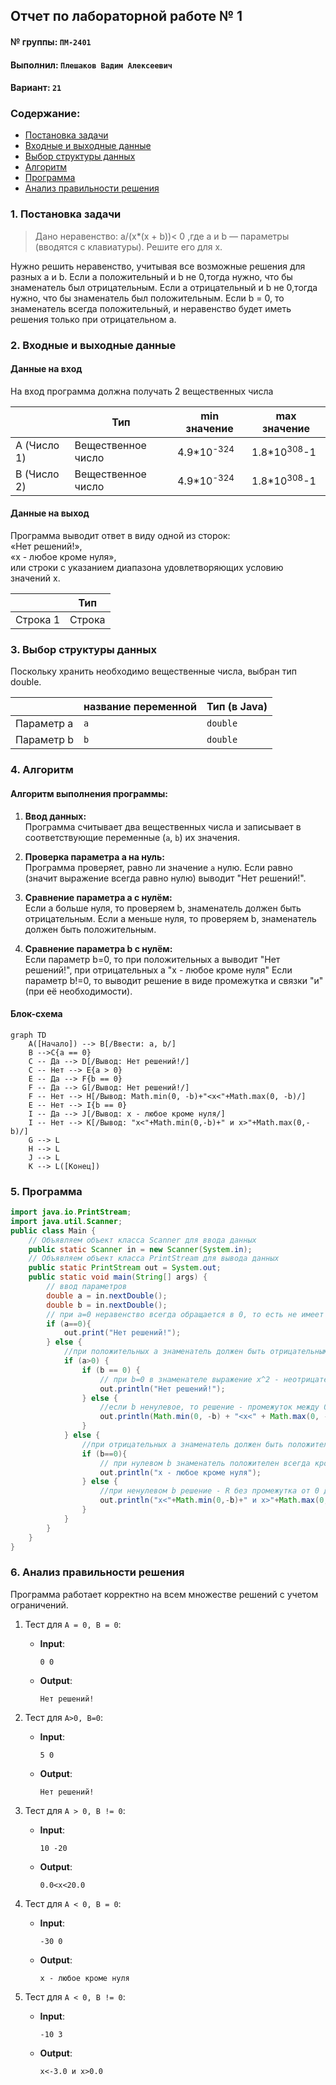 ## Отчет по лабораторной работе № 1

#### № группы: `ПМ-2401`

#### Выполнил: `Плешаков Вадим Алексеевич`

#### Вариант: `21`

### Cодержание:

- [Постановка задачи](#1-постановка-задачи)
- [Входные и выходные данные](#2-входные-и-выходные-данные)
- [Выбор структуры данных](#3-выбор-структуры-данных)
- [Алгоритм](#4-алгоритм)
- [Программа](#5-программа)
- [Анализ правильности решения](#6-анализ-правильности-решения)

### 1. Постановка задачи

> Дано неравенство: a/(x*(x + b))< 0 ,где a и b — параметры (вводятся с клавиатуры). 
> Решите его для x.

Нужно решить неравенство, учитывая все возможные решения для разных а и b. 
Если а положительный и b не 0,тогда нужно, что бы знаменатель был отрицательным.
Если а отрицательный и b не 0,тогда нужно, что бы знаменатель был положительным.
Если b = 0, то знаменатель всегда положительный, и неравенство будет иметь решения
только при отрицательном а.


### 2. Входные и выходные данные

#### Данные на вход

На вход программа должна получать 2 вещественных числа

|             | Тип                | min значение          | max значение           |
|-------------|--------------------|-----------------------|------------------------|
| A (Число 1) | Вещественное число | 4.9*10<sup>-324</sup> | 1.8*10<sup>308</sup>-1 |
| B (Число 2) | Вещественное число | 4.9*10<sup>-324</sup> | 1.8*10<sup>308</sup>-1 |
#### Данные на выход

Программа выводит ответ в виду одной из сторок:  
«Нет решений!»,  
«x - любое кроме нуля»,  
или строки с указанием диапазона удовлетворяющих условию значений х.

|          | Тип    |
|----------|--------|
| Строка 1 | Строка |

### 3. Выбор структуры данных

Поскольку хранить необходимо вещественные числа, выбран тип double.

|            | название переменной | Тип (в Java) | 
|------------|---------------------|--------------|
| Параметр а | `a`                 | `double`     |
| Параметр b | `b`                 | `double`     |


### 4. Алгоритм

#### Алгоритм выполнения программы:

1. **Ввод данных:**  
   Программа считывает два вещественных числа
   и записывает в соответствующие переменные (`a`, `b`) их значения.

2. **Проверка параметра а на нуль:**  
   Программа проверяет, равно ли значение `a` нулю.
   Если равно (значит выражение всегда равно нулю) выводит "Нет решений!".

3. **Сравнение параметра а с нулём:**  
    Если a больше нуля, то проверяем b, знаменатель должен быть отрицательным.
    Если a меньше нуля, то проверяем b, знаменатель должен быть положительным.

4. **Сравнение параметра b с нулём:**  
   Если параметр b=0, то при положительных а выводит "Нет решений!", при отрицательных а "х - любое кроме нуля"
   Если параметр b!=0, то выводит решение в виде промежутка и связки "и" (при её необходимости). 



#### Блок-схема

```mermaid
graph TD
    A([Начало]) --> B[/Ввести: a, b/]
    B -->C{a == 0}
    C -- Да --> D[/Вывод: Нет решений!/]
    C -- Нет --> E{a > 0}
    E -- Да --> F{b == 0}
    F -- Да --> G[/Вывод: Нет решений!/]
    F -- Нет --> H[/Вывод: Math.min(0, -b)+"<x<"+Math.max(0, -b)/]
    E -- Нет --> I{b == 0}
    I -- Да --> J[/Вывод: x - любое кроме нуля/]
    I -- Нет --> K[/Вывод: "x<"+Math.min(0,-b)+" и x>"+Math.max(0,-b)/]
    G --> L
    H --> L
    J --> L
    K --> L([Конец])

```

### 5. Программа

```java
import java.io.PrintStream;
import java.util.Scanner;
public class Main {
    // Объявляем объект класса Scanner для ввода данных
    public static Scanner in = new Scanner(System.in);
    // Объявляем объект класса PrintStream для вывода данных
    public static PrintStream out = System.out;
    public static void main(String[] args) {
        // ввод параметров
        double a = in.nextDouble();
        double b = in.nextDouble();
        // при а=0 неравенство всегда обращается в 0, то есть не имеет решений
        if (a==0){
            out.print("Нет решений!");
        } else {
            //при положительных а знаменатель должен быть отрицательным
            if (a>0) {
                if (b == 0) {
                    // при b=0 в знаменателе выражение x^2 - неотрицательное на R
                    out.println("Нет решений!");
                } else {
                    //если b ненулевое, то решение - промежуток между 0 и -b
                    out.println(Math.min(0, -b) + "<x<" + Math.max(0, -b));
                }
            } else {
                //при отрицательных а знаменатель должен быть положительным
                if (b==0){
                    // при нулевом b знаменатель положителен всегда кроме x=0
                    out.println("x - любое кроме нуля");
                } else {
                    //при ненулевом b решение - R без промежутка от 0 до -b
                    out.println("x<"+Math.min(0,-b)+" и x>"+Math.max(0,-b));
                }
            }
        }
    }
}
```

### 6. Анализ правильности решения

Программа работает корректно на всем множестве решений с учетом ограничений.

1. Тест для `A = 0, B = 0`:

    - **Input**:
        ```
        0 0
        ```

    - **Output**:
        ```
        Нет решений!
        ```

2. Тест для `A>0, B=0`:

    - **Input**:
        ```
        5 0 
        ```

    - **Output**:
        ```
        Нет решений!
        ```

3. Тест для `A > 0, B != 0`:

    - **Input**:
        ```
        10 -20
        ```

    - **Output**:
        ```
        0.0<x<20.0
        ```

4. Тест для `A < 0, B = 0`:

    - **Input**:
        ```
        -30 0
        ```

    - **Output**:
        ```
        x - любое кроме нуля
        ```

5. Тест для `A < 0, B != 0`:

    - **Input**:
        ```
        -10 3
        ```

    - **Output**:
        ```
        x<-3.0 и x>0.0
        ```
